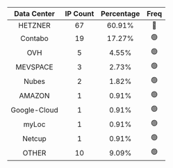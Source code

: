 | Data Center | IP Count | Percentage | Freq |
|:------------:|:--------:|:-----------:|:-----:|
| HETZNER | 67 | 60.91% | 🔴 |
| Contabo | 19 | 17.27% | 🟢 |
| OVH | 5 | 4.55% | 🟢 |
| MEVSPACE | 3 | 2.73% | 🟢 |
| Nubes | 2 | 1.82% | 🟢 |
| AMAZON | 1 | 0.91% | 🟢 |
| Google-Cloud | 1 | 0.91% | 🟢 |
| myLoc | 1 | 0.91% | 🟢 |
| Netcup | 1 | 0.91% | 🟢 |
| OTHER | 10 | 9.09% | 🟢 |